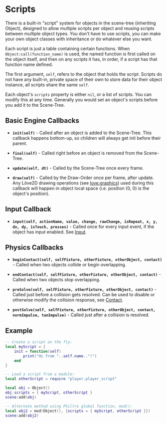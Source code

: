 Scripts
=======

There is a built-in "script" system for objects in the scene-tree (inheriting Object), designed to allow multiple scripts per object and reusing scripts between multiple object types. You don't have to use scripts, you can make your own object classes with inheritance or do whatever else you want.

Each script is just a table containing certain functions. When `Object:call(function_name)` is used, the named function is first called on the object itself, and then on any scripts it has, in order, if a script has that function name defined.

The first argument, `self`, refers to the object that holds the script. Scripts do not have any built-in, private space of their own to store data for their object instance, all scripts share the same `self`.

Each object's `scripts` property is either `nil`, or a list of scripts. You can modify this at any time. Generally you would set an object's scripts before you add it to the Scene-Tree.

Basic Engine Callbacks
----------------------

* __`init(self)`__ - Called after an object is added to the Scene-Tree. This callback happens bottom-up, so children will always get init before their parent.

* __`final(self)`__ - Called right before an object is removed from the Scene-Tree.

* __`update(self, dt)`__ - Called by the Scene-Tree once every frame.

* __`draw(self)`__ - Called by the Draw-Order once per frame, after update. Any Löve2D drawing operations (see [love.graphics](https://love2d.org/wiki/love.graphics)) used during this callback will happen in object local space (i.e. position (0, 0) is the object's position).

Input Callback
--------------

* __`input(self, actionName, value, change, rawChange, isRepeat, x, y, dx, dy, isTouch, presses)`__ - Called once for every input event, if the object has input enabled. See [Input](input.md).

Physics Callbacks
-----------------
* __`beginContact(self, selfFixture, otherFixture, otherObject, contact)`__ - Called when two objects collide or begin overlapping.

* __`endContact(self, selfFixture, otherFixture, otherObject, contact)`__ - Called when two objects stop overlapping.

* __`preSolve(self, selfFixture, otherFixture, otherObject, contact)`__ - Called just before a collision gets resolved. Can be used to disable or otherwise modify the collision response, see [Contact](https://love2d.org/wiki/Contact).

* __`postSolve(self, selfFixture, otherFixture, otherObject, contact, normImpulse, tanImpulse)`__ - Called just after a collision is resolved.

Example
-------

```lua
-- Create a script on the fly:
local myScript = {
	init = function(self)
		print("Hi from "..self.name.."!")
	end
}

-- Load a script from a module:
local otherScript = require "player.player_script"

local obj = Object()
obj.scripts = { myScript, otherScript }
scene:add(obj)

-- Alternate method using Philtre global function, mod():
local obj2 = mod(Object(), {scripts = { myScript, otherScript }})
scene:add(obj2)
```
